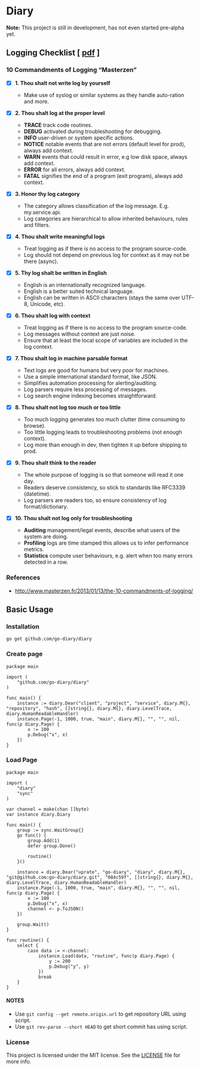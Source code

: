 # Diary

**Note:** This project is still in development, has not even started pre-alpha yet.

## Logging Checklist [ [pdf](https://github.com/go-diary/diary/raw/main/Logging%20Checklist.pdf) ]
### 10 Commandments of Logging “Masterzen”

- [X] **1. Thou shalt not write log by yourself**
  - Make use of syslog or similar systems as they handle auto-ration and more.

- [X] **2. Thou shalt log at the proper level**
  - **TRACE** track code routines.
  - **DEBUG** activated during troubleshooting for debugging.
  - **INFO** user-driven or system specific actions.
  - **NOTICE** notable events that are not errors (default level for prod), always add context.
  - **WARN** events that could result in error, e.g low disk space, always add context.
  - **ERROR** for all errors, always add context.
  - **FATAL** signifies the end of a program (exit program), always add context. 

- [X] **3. Honor thy log category**
  - The category allows classification of the log message. E.g. my.service.api.<apitoken>
  - Log categories are hierarchical to allow inherited behaviours, rules and filters.

- [X] **4. Thou shalt write meaningful logs**
  - Treat logging as if there is no access to the program source-code.
  - Log should not depend on previous log for context as it may not be there (async).

- [X] **5. Thy log shalt be written in English**
  - English is an internationally recognized language.
  - English is a better suited technical language.
  - English can be written in ASCII characters (stays the same over UTF-8, Unicode, etc).

- [X] **6. Thou shalt log with context**
  - Treat logging as if there is no access to the program source-code.
  - Log messages without context are just noise.
  - Ensure that at least the local scope of variables are included in the log context.

- [X] **7. Thou shalt log in machine parsable format**
  - Text logs are good for humans but very poor for machines.
  - Use a simple international standard format, like JSON.
  - Simplifies automation processing for alerting/auditing.
  - Log parsers require less processing of messages.
  - Log search engine indexing becomes straightforward.

- [X] **8. Thou shalt not log too much or too little**
  - Too much logging generates too much clutter (time consuming to browse).
  - Too little logging leads to troubleshooting problems (not enough context).
  - Log more than enough in dev, then tighten it up before shipping to prod.

- [X] **9. Thou shalt think to the reader**
  - The whole purpose of logging is so that someone will read it one day.
  - Readers deserve consistency, so stick to standards like RFC3339 (datetime).
  - Log parsers are readers too, so ensure consistency of log format/dictionary.

- [X] **10. Thou shalt not log only for troubleshooting**
  - **Auditing** management/legal events, describe what users of the system are doing.
  - **Profiling** logs are time stamped this allows us to infer performance metrics.
  - **Statistics** compute user behaviours, e.g. alert when too many errors detected in a row.

### References
* http://www.masterzen.fr/2013/01/13/the-10-commandments-of-logging/

## Basic Usage

### Installation
```
go get github.com/go-diary/diary
```

### Create page
```
package main

import (
    "github.com/go-diary/diary"
)

func main() {
    instance := diary.Dear("client", "project", "service", diary.M{}, "repository", "hash", []string{}, diary.M{}, diary.LevelTrace, diary.HumanReadableHandler)
    instance.Page(-1, 1000, true, "main", diary.M{}, "", "", nil, func(p diary.Page) {
        x := 100
        p.Debug("x", x)
    })
}
```

### Load Page
```
package main

import (
	"diary"
	"sync"
)

var channel = make(chan []byte)
var instance diary.Diary

func main() {
	group := sync.WaitGroup{}
	go func() {
		group.Add(1)
		defer group.Done()

		routine()
	}()

	instance = diary.Dear("uprate", "go-diary", "diary", diary.M{}, "git@github.com:go-diary/diary.git", "084c59f", []string{}, diary.M{}, diary.LevelTrace, diary.HumanReadableHandler)
	instance.Page(-1, 1000, true, "main", diary.M{}, "", "", nil, func(p diary.Page) {
		x := 100
		p.Debug("x", x)
		channel <- p.ToJSON()
	})

	group.Wait()
}

func routine() {
	select {
		case data := <-channel:
			instance.Load(data, "routine", func(p diary.Page) {
				y := 200
				p.Debug("y", y)
			})
			break
	}
}
```
#### NOTES
- Use `git config --get remote.origin.url` to get repository URL using script.
- Use `git rev-parse --short HEAD` to get short commit has using script.

### License
This project is licensed under the MIT license. See the [LICENSE](https://github.com/go-diary/diary/blob/main/LICENSE) file for more info.
